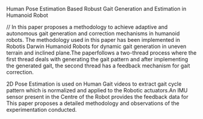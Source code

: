 Human Pose Estimation Based Robust Gait Generation and Estimation in Humanoid Robot

// In this paper proposes a methodology to achieve adaptive and autonomous gait generation and correction mechanisms in humanoid robots. 
The methodology used in this paper has been implemented in Robotis Darwin Humanoid Robots for dynamic gait generation in uneven terrain and inclined plane.The paperfollows a two-thread process where the first thread deals with generating the gait pattern and after implementing the generated gait, the second thread has a feedback mechanism for gait correction.

2D Pose Estimation is used on Human Gait videos to extract gait cycle pattern which is normalized and applied to the Robotic actuators.An IMU sensor present in the Centre of the Robot provides the feedback data for This paper proposes a detailed methodology and observations of the experimentation conducted.
